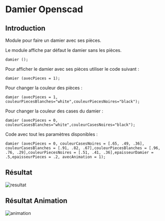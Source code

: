 # Damier Openscad

## Introduction

Module pour faire un damier avec ses pièces.

Le module affiche par défaut le damier sans les pièces.
```
damier ();
```

Pour afficher le damier avec ses pièces utiliser le code suivant :
```
damier (avecPieces = 1);
```

Pour changer la couleur des pièces :
```
damier (avecPieces = 1, couleurPiecesBlanches="white",couleurPiecesNoires="black");
```

Pour changer la couleur des cases du damier :
```
damier (avecPieces = 0, couleurCasesBlanches="white",couleurCasesNoires="black");
```

Code avec tout les paramètres disponibles :
```
damier (avecPieces = 0, couleurCasesNoires = [.65, .49, .36], couleurCasesBlanches = [.91, .82, .67],couleurPiecesBlanches = [.96, .76, .29],couleurPiecesNoires = [.51, .41, .36],epaisseurDamier = .5,epaisseurPieces = .2, avecAnimation = 1);
```

## Résultat
![resultat](https://image.ibb.co/gsrU3p/damier_Openscade_module.png)


## Résultat Animation
![animation](https://previews.dropbox.com/p/orig/AAP9InYUyYhWPH7LC_sSzYBTfnF3XtsbIH0O7-3gmphvz9VG5cpCplI6SyFHURpEu6U-mJLku0lFc2wkcissuFOKfnJc1QWiIlXtiP1GSqHlf_it5adzM-PoqcHaPM0_NyPG9h6VY9P2SRkzbBLGKTDO/p.gif)
